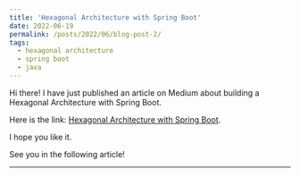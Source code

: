 ```yaml
---
title: 'Hexagonal Architecture with Spring Boot'
date: 2022-06-19
permalink: /posts/2022/06/blog-post-2/
tags:
  - hexagonal architecture
  - spring boot
  - java
---
```


Hi there! I have just published an article on Medium about building a Hexagonal Architecture with Spring Boot.

Here is the link: [Hexagonal Architecture with Spring Boot](https://rbailen.medium.com/hexagonal-architecture-with-spring-boot-74e93030eba3).

I hope you like it.

See you in the following article!

------